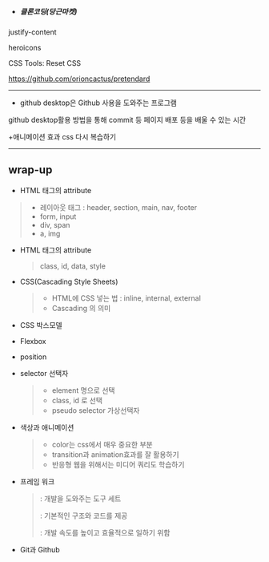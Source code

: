 * ##### 클론코딩(당근마켓)

justify-content

heroicons

CSS Tools: Reset CSS

https://github.com/orioncactus/pretendard

---

* github desktop은 Github 사용을 도와주는 프로그램

github desktop활용 방법을 통해 commit 등 페이지 배포 등을 배울 수 있는 시간 

+애니메이션 효과 css 다시 복습하기 

---

## wrap-up

* HTML 태그의 attribute

> * 레이아웃 태그 : header, section, main, nav, footer
> * form, input
> * div, span
> * a, img

* HTML 태그의 attribute

  > class, id, data, style

* CSS(Cascading Style Sheets)

  > * HTML에 CSS 넣는 법 : inline, internal, external
  > * Cascading 의 의미

* CSS 박스모델 

* Flexbox

* position

* selector 선택자 

  > * element 명으로 선택 
  > * class, id 로 선택 
  > * pseudo selector 가상선택자 

* 색상과 애니메이션 

  > * color는 css에서 매우 중요한 부분
  > * transition과 animation효과를 잘 활용하기 
  > * 반응형 웹을 위해서는 미디어 쿼리도 학습하기 

* 프레임 워크 

  > : 개발을 도와주는 도구 세트
  >
  > : 기본적인 구조와 코드를 제공
  >
  > : 개발 속도를 높이고 효율적으로 일하기 위함 

* Git과 Github 

